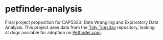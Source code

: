 # petfinder-analysis

Final project proposition for CAP5320: Data Wrangling and Exploratory Data Analysis. This project uses data from the [Tidy Tuesday](https://github.com/rfordatascience/tidytuesday/tree/master/data) repository, looking at dogs available for adoption on [Petfinder.com](https://www.petfinder.com/).